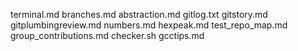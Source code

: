 terminal.md
branches.md
abstraction.md
gitlog.txt
gitstory.md
gitplumbingreview.md
numbers.md
hexpeak.md
test_repo_map.md
group_contributions.md
checker.sh
gcctips.md
